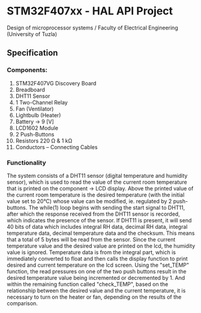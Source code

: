 # STM32F407xx - HAL API Project
Design of microprocessor systems / Faculty of Electrical Engineering (University of Tuzla)

## Specification
### Components:

  1. STM32F407VG Discovery Board	
  2. Breadboard
  3. DHT11 Sensor
  4. 1 Two-Channel Relay
  5. Fan (Ventilator)
  6. Lightbulb (Heater)
  7. Battery -> 9 [V]
  8. LCD1602 Module
  9. 2 Push-Buttons
  10. Resistors 220 Ω & 1 kΩ
  11. Conductors – Connecting Cables

### Functionality

The system consists of a DHT11 sensor (digital temperature and humidity sensor), which is used to read the value of the current room temperature that is printed on the component -> LCD display. Above the printed value of the current room temperature is the desired temperature (with the initial value set to 20°C) whose value can be modified, ie. regulated by 2 push-buttons. The while(1) loop begins with sending the start signal to DHT11, after which the response received from the DHT11 sensor is recorded, which indicates the presence of the sensor. If DHT11 is present, it will send 40 bits of data which includes integral RH data, decimal RH data, integral temperature data, decimal temperature data and the checksum. This means that a total of 5 bytes will be read from the sensor. Since the current temperature value and the desired value are printed on the lcd, the humidity value is ignored. Temperature data is from the integral part, which is immediately converted to float and then calls the display function to print desired and current temperature on the lcd screen. Using the "set_TEMP" function, the read pressures on one of the two push buttons result in the desired temperature value being incremented or decremented by 1. And within the remaining function called "check_TEMP", based on the relationship between the desired value and the current temperature, it is necessary to turn on the heater or fan, depending on the results of the comparison.

